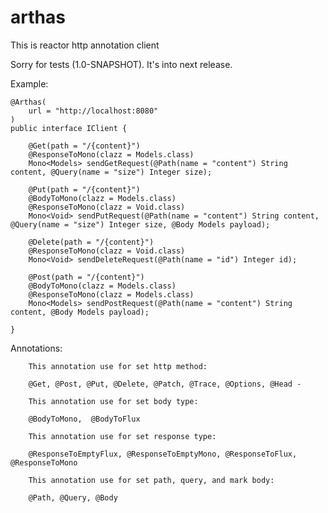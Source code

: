 # arthas
This is reactor http annotation client

Sorry for tests (1.0-SNAPSHOT). It's into next release. 

Example: 

    @Arthas(
        url = "http://localhost:8080"
    )
    public interface IClient {

        @Get(path = "/{content}")
        @ResponseToMono(clazz = Models.class)
        Mono<Models> sendGetRequest(@Path(name = "content") String content, @Query(name = "size") Integer size);

        @Put(path = "/{content}")
        @BodyToMono(clazz = Models.class)
        @ResponseToMono(clazz = Void.class)
        Mono<Void> sendPutRequest(@Path(name = "content") String content, @Query(name = "size") Integer size, @Body Models payload);

        @Delete(path = "/{content}")
        @ResponseToMono(clazz = Void.class)
        Mono<Void> sendDeleteRequest(@Path(name = "id") Integer id);

        @Post(path = "/{content}")
        @BodyToMono(clazz = Models.class)
        @ResponseToMono(clazz = Models.class)
        Mono<Models> sendPostRequest(@Path(name = "content") String content, @Body Models payload);

    }
    
    
Annotations:
        
        This annotation use for set http method:
        
        @Get, @Post, @Put, @Delete, @Patch, @Trace, @Options, @Head -  
        
        This annotation use for set body type:
        
        @BodyToMono,  @BodyToFlux
        
        This annotation use for set response type:
        
        @ResponseToEmptyFlux, @ResponseToEmptyMono, @ResponseToFlux, @ResponseToMono
        
        This annotation use for set path, query, and mark body:
        
        @Path, @Query, @Body